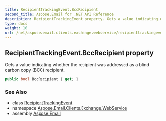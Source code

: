 ```yaml
---
title: RecipientTrackingEvent.BccRecipient
second_title: Aspose.Email for .NET API Reference
description: RecipientTrackingEvent property. Gets a value indicating whether the recipient was addressed as a blind carbon copy BCC recipient
type: docs
weight: 10
url: /net/aspose.email.clients.exchange.webservice/recipienttrackingevent/bccrecipient/
---
```

## RecipientTrackingEvent.BccRecipient property

Gets a value indicating whether the recipient was addressed as a blind carbon copy (BCC) recipient.

```csharp
public bool BccRecipient { get; }
```

### See Also

* class [RecipientTrackingEvent](../)
* namespace [Aspose.Email.Clients.Exchange.WebService](../../recipienttrackingevent/)
* assembly [Aspose.Email](../../../)


